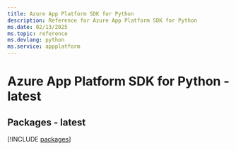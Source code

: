 ```yaml
---
title: Azure App Platform SDK for Python
description: Reference for Azure App Platform SDK for Python
ms.date: 02/13/2025
ms.topic: reference
ms.devlang: python
ms.service: appplatform
---
```

# Azure App Platform SDK for Python - latest
## Packages - latest
[!INCLUDE [packages](app-platform-index.md)]